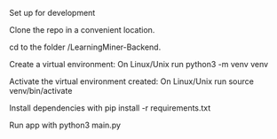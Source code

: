 Set up for development

Clone the repo in a convenient location.

cd to the folder /LearningMiner-Backend.

Create a virtual environment: On Linux/Unix run python3 -m venv venv 

Activate the virtual environment created: On Linux/Unix run source venv/bin/activate 

Install dependencies with pip install -r requirements.txt

Run app with python3 main.py
